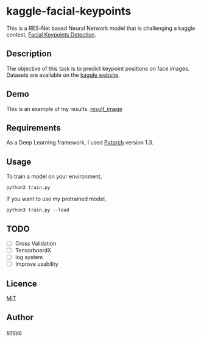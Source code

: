 # kaggle-facial-keypoints
This is a RES-Net based Neural Network model that is challenging a kaggle contest, [Facial Keypoints Detection](https://www.kaggle.com/c/facial-keypoints-detection).


## Description
The objective of this task is to predict keypoint positions on face images. Datasets are available on the [kaggle website](https://www.kaggle.com/c/facial-keypoints-detection/data).

## Demo
This is an example of my results.
[result_image](None)

## Requirements
As a Deep Learning framework, I used [Pytorch](https://pytorch.org) version 1.3.

## Usage 
To train a model on your environment, 
```
python3 train.py 
```
If you want to use my pretrained model, 
```
python3 train.py --load
```

## TODO
- [ ] Cross Validation
- [ ] TensorboardX
- [ ] log system
- [ ] Improve usability

## Licence
[MIT](https://)

## Author
[sngyo](https://github.com/sngyo)
